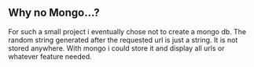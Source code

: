 ## Why no Mongo...?

For such  a small project i eventually chose not to create a mongo db. The random string generated after the requested url is just a string.
It is not stored anywhere.
With mongo i could store it and display all urls or whatever feature needed.
